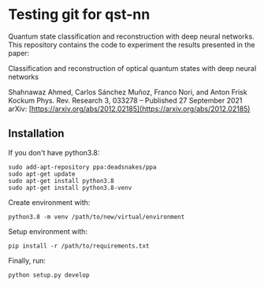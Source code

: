 # Testing git for qst-nn

Quantum state classification and reconstruction with deep neural networks. This repository contains the code to experiment the results presented in the paper: 


Classification and reconstruction of optical quantum states with deep neural networks

Shahnawaz Ahmed, Carlos Sánchez Muñoz, Franco Nori, and Anton Frisk Kockum
Phys. Rev. Research 3, 033278 – Published 27 September 2021
arXiv: [https://arxiv.org/abs/2012.02185](https://arxiv.org/abs/2012.02185)

## Installation
If you don't have python3.8:
```
sudo add-apt-repository ppa:deadsnakes/ppa
sudo apt-get update
sudo apt-get install python3.8
sudo apt-get install python3.8-venv
```
Create environment with:
```
python3.8 -m venv /path/to/new/virtual/environment
```
Setup environment with:
```
pip install -r /path/to/requirements.txt
```
Finally, run:
```
python setup.py develop
```
